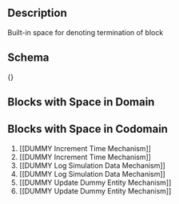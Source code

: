 ## Description
Built-in space for denoting termination of block

## Schema

{}

## Blocks with Space in Domain

## Blocks with Space in Codomain
1. [[DUMMY Increment Time Mechanism]]
2. [[DUMMY Increment Time Mechanism]]
3. [[DUMMY Log Simulation Data Mechanism]]
4. [[DUMMY Log Simulation Data Mechanism]]
5. [[DUMMY Update Dummy Entity Mechanism]]
6. [[DUMMY Update Dummy Entity Mechanism]]

